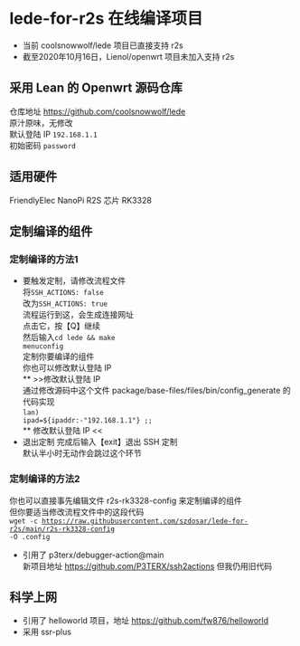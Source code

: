 # lede-for-r2s 在线编译项目
* 当前 coolsnowwolf/lede 项目已直接支持 r2s
* 截至2020年10月16日，Lienol/openwrt 项目未加入支持 r2s

## 采用 Lean 的 Openwrt 源码仓库
仓库地址 https://github.com/coolsnowwolf/lede<br>
原汁原味，无修改<br>
默认登陆 IP <code>192.168.1.1</code><br>
初始密码 <code>password</code>

## 适用硬件
FriendlyElec NanoPi R2S 芯片 RK3328

## 定制编译的组件
### 定制编译的方法1<br>
* 要触发定制，请修改流程文件<br>
将<code>SSH_ACTIONS: false</code><br>
改为<code>SSH_ACTIONS: true</code><br>
流程运行到这，会生成连接网址<br>
点击它，按【Q】继续<br>
然后输入<code>cd lede && make menuconfig</code><br>
定制你要编译的组件<br>
你也可以修改默认登陆 IP<br>
** >>修改默认登陆 IP<br>
通过修改源码中这个文件 package/base-files/files/bin/config_generate 的代码实现<br>
<code>lan) ipad=${ipaddr:-"192.168.1.1"} ;;</code><br>
** 修改默认登陆 IP <<<br>
* 退出定制
完成后输入【exit】退出 SSH 定制<br>
默认半小时无动作会跳过这个环节<br>
### 定制编译的方法2<br>
你也可以直接事先编辑文件 r2s-rk3328-config 来定制编译的组件<br>
但你要适当修改流程文件中的这段代码<br>
<code>wget -c https://raw.githubusercontent.com/szdosar/lede-for-r2s/main/r2s-rk3328-config -O .config</code>

* 引用了 p3terx/debugger-action@main<br>
新项目地址 https://github.com/P3TERX/ssh2actions
但我仍用旧代码<br>

## 科学上网
* 引用了 helloworld 项目，地址 https://github.com/fw876/helloworld<br>
* 采用 ssr-plus
